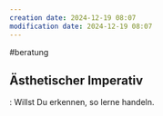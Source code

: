 ```yaml
---
creation date: 2024-12-19 08:07
modification date: 2024-12-19 08:07
---
```

#beratung 

## Ästhetischer Imperativ
:   Willst Du erkennen, so lerne handeln.